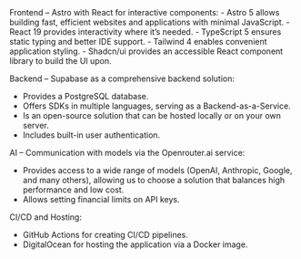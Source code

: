 <tech-stack>
Frontend – Astro with React for interactive components:
- Astro 5 allows building fast, efficient websites and applications with minimal JavaScript.
- React 19 provides interactivity where it’s needed.
- TypeScript 5 ensures static typing and better IDE support.
- Tailwind 4 enables convenient application styling.
- Shadcn/ui provides an accessible React component library to build the UI upon.

Backend – Supabase as a comprehensive backend solution:
- Provides a PostgreSQL database.
- Offers SDKs in multiple languages, serving as a Backend-as-a-Service.
- Is an open-source solution that can be hosted locally or on your own server.
- Includes built-in user authentication.

AI – Communication with models via the Openrouter.ai service:
- Provides access to a wide range of models (OpenAI, Anthropic, Google, and many others), allowing us to choose a solution that balances high performance and low cost.
- Allows setting financial limits on API keys.

CI/CD and Hosting:
- GitHub Actions for creating CI/CD pipelines.
- DigitalOcean for hosting the application via a Docker image.
</tech-stack>